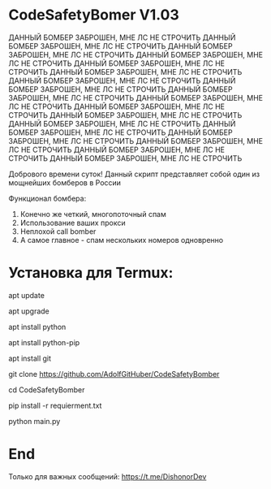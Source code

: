 
# CodeSafetyBomer V1.03
ДАННЫЙ БОМБЕР ЗАБРОШЕН, МНЕ ЛС НЕ СТРОЧИТЬ
ДАННЫЙ БОМБЕР ЗАБРОШЕН, МНЕ ЛС НЕ СТРОЧИТЬ
ДАННЫЙ БОМБЕР ЗАБРОШЕН, МНЕ ЛС НЕ СТРОЧИТЬ
ДАННЫЙ БОМБЕР ЗАБРОШЕН, МНЕ ЛС НЕ СТРОЧИТЬ
ДАННЫЙ БОМБЕР ЗАБРОШЕН, МНЕ ЛС НЕ СТРОЧИТЬ
ДАННЫЙ БОМБЕР ЗАБРОШЕН, МНЕ ЛС НЕ СТРОЧИТЬ
ДАННЫЙ БОМБЕР ЗАБРОШЕН, МНЕ ЛС НЕ СТРОЧИТЬ
ДАННЫЙ БОМБЕР ЗАБРОШЕН, МНЕ ЛС НЕ СТРОЧИТЬ
ДАННЫЙ БОМБЕР ЗАБРОШЕН, МНЕ ЛС НЕ СТРОЧИТЬ
ДАННЫЙ БОМБЕР ЗАБРОШЕН, МНЕ ЛС НЕ СТРОЧИТЬ
ДАННЫЙ БОМБЕР ЗАБРОШЕН, МНЕ ЛС НЕ СТРОЧИТЬ
ДАННЫЙ БОМБЕР ЗАБРОШЕН, МНЕ ЛС НЕ СТРОЧИТЬ
ДАННЫЙ БОМБЕР ЗАБРОШЕН, МНЕ ЛС НЕ СТРОЧИТЬ
ДАННЫЙ БОМБЕР ЗАБРОШЕН, МНЕ ЛС НЕ СТРОЧИТЬ
ДАННЫЙ БОМБЕР ЗАБРОШЕН, МНЕ ЛС НЕ СТРОЧИТЬ
ДАННЫЙ БОМБЕР ЗАБРОШЕН, МНЕ ЛС НЕ СТРОЧИТЬ
ДАННЫЙ БОМБЕР ЗАБРОШЕН, МНЕ ЛС НЕ СТРОЧИТЬ
ДАННЫЙ БОМБЕР ЗАБРОШЕН, МНЕ ЛС НЕ СТРОЧИТЬ

Добрового времени суток!
Данный скрипт представляет собой один из мощнейших бомберов в России

Функционал бомбера:
1. Конечно же четкий, многопоточный спам
2. Использование ваших прокси
3. Неплохой call bomber 
4. А самое главное - спам нескольких номеров одновренно

# Установка для Termux:

apt update

apt upgrade

apt install python

apt install python-pip

apt install git

git clone https://github.com/AdolfGitHuber/CodeSafetyBomber

cd CodeSafetyBomber

pip install -r requierment.txt

python main.py

# End

Только для важных сообщений: https://t.me/DishonorDev

